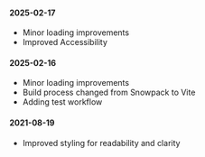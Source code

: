 #### 2025-02-17
* Minor loading improvements
* Improved Accessibility
#### 2025-02-16
* Minor loading improvements
* Build process changed from Snowpack to Vite
* Adding test workflow
#### 2021-08-19
* Improved styling for readability and clarity